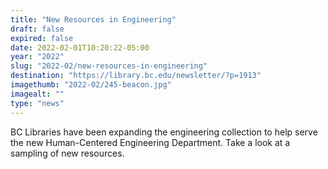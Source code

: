 ```yaml
---
title: "New Resources in Engineering"
draft: false
expired: false
date: 2022-02-01T10:20:22-05:00
year: "2022"
slug: "2022-02/new-resources-in-engineering"
destination: "https://library.bc.edu/newsletter/?p=1913"
imagethumb: "2022-02/245-beacon.jpg"
imagealt: ""
type: "news"
---
```


BC Libraries have been expanding the engineering collection to help serve the new Human-Centered Engineering Department. Take a look at a sampling of new resources.